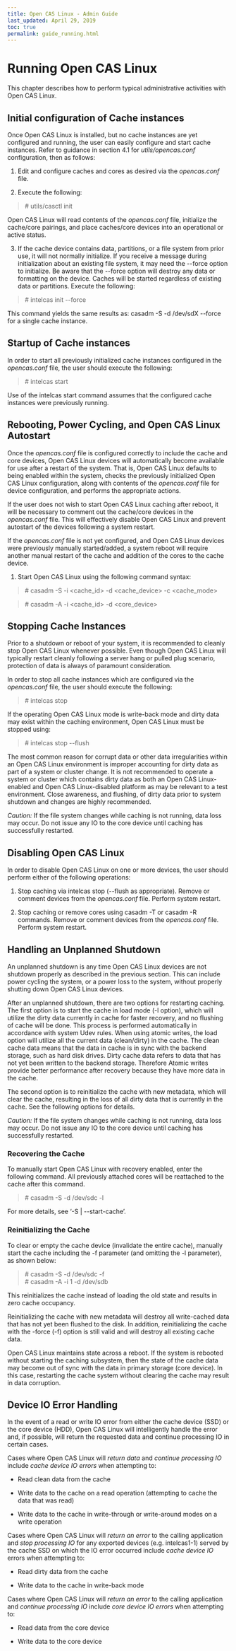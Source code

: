 ```yaml
---
title: Open CAS Linux - Admin Guide
last_updated: April 29, 2019
toc: true
permalink: guide_running.html
---
```


Running Open CAS Linux
==================

This chapter describes how to perform typical administrative activities with
Open CAS Linux.

Initial configuration of Cache instances
----------------------------------------

Once Open CAS Linux is installed, but no cache instances are yet configured and
running, the user can easily configure and start cache instances. Refer to
guidance in section 4.1 for *utils/opencas.conf* configuration, then as
follows:

1. Edit and configure caches and cores as desired via the
*opencas.conf* file.

2. Execute the following:

>   \# utils/casctl init

Open CAS Linux will read contents of the *opencas.conf* file, initialize the
cache/core pairings, and place caches/core devices into an operational or active
status.

3. If the cache device contains data, partitions, or a file system from
prior use, it will not normally initialize. If you receive a message during
initialization about an existing file system, it may need the --force option
to initialize. Be aware that the --force option will destroy any data or
formatting on the device. Caches will be started regardless of existing data
or partitions. Execute the following:

>   \# intelcas init --force

 This command yields the same results as: casadm -S -d /dev/sdX --force for a
 single cache instance.

Startup of Cache instances
---------------------------

In order to start all previously initialized cache instances configured in the
*opencas.conf* file, the user should execute the following:

>   \# intelcas start

Use of the intelcas start command assumes that the configured cache instances
were previously running.

Rebooting, Power Cycling, and Open CAS Linux Autostart
--------------------------------------------------

Once the *opencas.conf* file is configured correctly to include
the cache and core devices, Open CAS Linux devices will automatically become
available for use after a restart of the system. That is, Open CAS Linux defaults to
being enabled within the system, checks the previously initialized Open CAS Linux
configuration, along with contents of the *opencas.conf* file for device
configuration, and performs the appropriate actions.

If the user does not wish to start Open CAS Linux caching after reboot, it will be
necessary to comment out the cache/core devices in the *opencas.conf* file.
This will effectively disable Open CAS Linux and prevent autostart of the devices
following a system restart.

If the *opencas.conf* file is not yet configured, and Open CAS Linux devices were
previously manually started/added, a system reboot will require another manual
restart of the cache and addition of the cores to the cache device.

1. Start Open CAS Linux using the following command syntax:

>   \# casadm -S -i \<cache_id\> -d \<cache_device\> -c \<cache_mode\>

>   \# casadm -A -i \<cache_id\> -d \<core_device\>

Stopping Cache Instances
------------------------

Prior to a shutdown or reboot of your system, it is recommended to cleanly stop
Open CAS Linux whenever possible. Even though Open CAS Linux will typically restart
cleanly following a server hang or pulled plug scenario, protection of data is
always of paramount consideration.

In order to stop all cache instances which are configured via the
*opencas.conf* file, the user should execute the following:

>   \# intelcas stop

If the operating Open CAS Linux mode is write-back mode and dirty data may exist
within the caching environment, Open CAS Linux must be stopped using:

>   \# intelcas stop --flush

The most common reason for corrupt data or other data irregularities within an
Open CAS Linux environment is improper accounting for dirty data as part of a system
or cluster change. It is not recommended to operate a system or cluster which
contains dirty data as both an Open CAS Linux-enabled and Open CAS Linux-disabled platform
as may be relevant to a test environment. Close awareness, and flushing, of
dirty data prior to system shutdown and changes are highly recommended.

*Caution:* If the file system changes while caching is not running, data loss
may occur. Do not issue any IO to the core device until caching has successfully
restarted.

Disabling Open CAS Linux
--------------------

In order to disable Open CAS Linux on one or more devices, the user should perform
either of the following operations:

1.  Stop caching via intelcas stop (--flush as appropriate). Remove or comment
    devices from the *opencas.conf* file. Perform system restart.

2.  Stop caching or remove cores using casadm -T or casadm -R commands. Remove
    or comment devices from the *opencas.conf* file. Perform system restart.

Handling an Unplanned Shutdown
------------------------------

An unplanned shutdown is any time Open CAS Linux devices are not shutdown properly as
described in the previous section. This can include power cycling the system, or
a power loss to the system, without properly shutting down Open CAS Linux devices.

After an unplanned shutdown, there are two options for restarting caching. The
first option is to start the cache in load mode (-l option), which will utilize
the dirty data currently in cache for faster recovery, and no flushing of cache
will be done. This process is performed automatically in accordance with system
Udev rules. When using atomic writes, the load option will utilize all the
current data (clean/dirty) in the cache. The clean cache data means that the
data in cache is in sync with the backend storage, such as hard disk drives.
Dirty cache data refers to data that has not yet been written to the backend
storage. Therefore Atomic writes provide better performance after recovery
because they have more data in the cache.

The second option is to reinitialize the cache with new metadata, which will
clear the cache, resulting in the loss of all dirty data that is currently in
the cache. See the following options for details.

*Caution:* If the file system changes while caching is not running, data loss
may occur. Do not issue any IO to the core device until caching has successfully
restarted.

### Recovering the Cache

To manually start Open CAS Linux with recovery enabled, enter the following command.
All previously attached cores will be reattached to the cache after this
command.

>   \# casadm -S -d /dev/sdc -l

For more details, see ‘-S \| --start-cache’.

### Reinitializing the Cache

To clear or empty the cache device (invalidate the entire cache), manually start
the cache including the -f parameter (and omitting the -l parameter), as shown
below:

>   \# casadm -S -d /dev/sdc -f  
>   \# casadm -A -i 1 -d /dev/sdb

This reinitializes the cache instead of loading the old state and results in
zero cache occupancy.

Reinitializing the cache with new metadata will destroy all write-cached data
that has not yet been flushed to the disk. In addition, reinitializing the cache
with the -force (-f) option is still valid and will destroy all existing cache
data.

Open CAS Linux maintains state across a reboot. If the system is rebooted without
starting the caching subsystem, then the state of the cache data may become out
of sync with the data in primary storage (core device). In this case, restarting
the cache system without clearing the cache may result in data corruption.

Device IO Error Handling
------------------------

In the event of a read or write IO error from either the cache device (SSD) or
the core device (HDD), Open CAS Linux will intelligently handle the error and, if
possible, will return the requested data and continue processing IO in certain
cases.

Cases where Open CAS Linux will *return data* and *continue processing IO* include
*cache device IO errors* when attempting to:

-   Read clean data from the cache

-   Write data to the cache on a read operation (attempting to cache the data
    that was read)

-   Write data to the cache in write-through or write-around modes on a write
    operation

Cases where Open CAS Linux will *return an error* to the calling application and
*stop processing IO* for any exported devices (e.g. intelcas1-1) served by the
cache SSD on which the IO error occurred include *cache device IO* errors when
attempting to:

-   Read dirty data from the cache

-   Write data to the cache in write-back mode

Cases where Open CAS Linux will *return an error* to the calling application and
*continue processing IO* include *core device IO errors* when attempting to:

-   Read data from the core device

-   Write data to the core device
